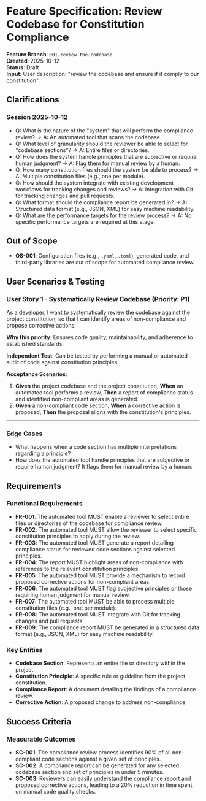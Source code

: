 # Feature Specification: Review Codebase for Constitution Compliance

**Feature Branch**: `001-review-the-codebase`  
**Created**: 2025-10-12  
**Status**: Draft  
**Input**: User description: "review the codebase and ensure if it comply to our constitution"

## Clarifications
### Session 2025-10-12
- Q: What is the nature of the "system" that will perform the compliance review? → A: An automated tool that scans the codebase.
- Q: What level of granularity should the reviewer be able to select for "codebase sections"? → A: Entire files or directories.
- Q: How does the system handle principles that are subjective or require human judgment? → A: Flag them for manual review by a human.
- Q: How many constitution files should the system be able to process? → A: Multiple constitution files (e.g., one per module).
- Q: How should the system integrate with existing development workflows for tracking changes and reviews? → A: Integration with Git for tracking changes and pull requests.
- Q: What format should the compliance report be generated in? → A: Structured data format (e.g., JSON, XML) for easy machine readability.
- Q: What are the performance targets for the review process? → A: No specific performance targets are required at this stage.

## Out of Scope

- **OS-001**: Configuration files (e.g., `.yaml`, `.toml`), generated code, and third-party libraries are out of scope for automated compliance review.

## User Scenarios & Testing

### User Story 1 - Systematically Review Codebase (Priority: P1)
As a developer, I want to systematically review the codebase against the project constitution, so that I can identify areas of non-compliance and propose corrective actions.

**Why this priority**: Ensures code quality, maintainability, and adherence to established standards.

**Independent Test**: Can be tested by performing a manual or automated audit of code against constitution principles.

**Acceptance Scenarios**:

1. **Given** the project codebase and the project constitution, **When** an automated tool performs a review, **Then** a report of compliance status and identified non-compliant areas is generated.
2. **Given** a non-compliant code section, **When** a corrective action is proposed, **Then** the proposal aligns with the constitution's principles.

---

### Edge Cases

- What happens when a code section has multiple interpretations regarding a principle?
- How does the automated tool handle principles that are subjective or require human judgment? It flags them for manual review by a human.

## Requirements

### Functional Requirements

- **FR-001**: The automated tool MUST enable a reviewer to select entire files or directories of the codebase for compliance review.
- **FR-002**: The automated tool MUST allow the reviewer to select specific constitution principles to apply during the review.
- **FR-003**: The automated tool MUST generate a report detailing compliance status for reviewed code sections against selected principles.
- **FR-004**: The report MUST highlight areas of non-compliance with references to the relevant constitution principles.
- **FR-005**: The automated tool MUST provide a mechanism to record proposed corrective actions for non-compliant areas.
- **FR-006**: The automated tool MUST flag subjective principles or those requiring human judgment for manual review.
- **FR-007**: The automated tool MUST be able to process multiple constitution files (e.g., one per module).
- **FR-008**: The automated tool MUST integrate with Git for tracking changes and pull requests.
- **FR-009**: The compliance report MUST be generated in a structured data format (e.g., JSON, XML) for easy machine readability.

### Key Entities

- **Codebase Section**: Represents an entire file or directory within the project.
- **Constitution Principle**: A specific rule or guideline from the project constitution.
- **Compliance Report**: A document detailing the findings of a compliance review.
- **Corrective Action**: A proposed change to address non-compliance.

## Success Criteria

### Measurable Outcomes

- **SC-001**: The compliance review process identifies 90% of all non-compliant code sections against a given set of principles.
- **SC-002**: A compliance report can be generated for any selected codebase section and set of principles in under 5 minutes.
- **SC-003**: Reviewers can easily understand the compliance report and proposed corrective actions, leading to a 20% reduction in time spent on manual code quality checks.